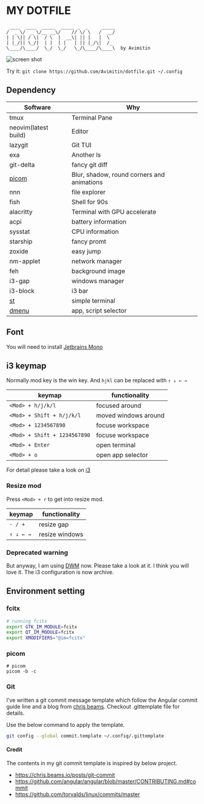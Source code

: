 # MY DOTFILE

```text
 ____  ____  _____  _____ _  _     _____
/  _ \/  _ \/__ __\/    // \/ \   /  __/
| | \|| / \|  / \  |  __\| || |   |  \  
| |_/|| \_/|  | |  | |   | || |_/\|  /_ 
\____/\____/  \_/  \_/   \_/\____/\____\  by Avimitin
```

![screen shot](./images/screenshot.png)

Try it: `git clone https://github.com/Avimitin/dotfile.git ~/.config`

## Dependency

| Software                                   | Why                                        |
| ---                                        | ---                                        |
| tmux                                       | Terminal Pane                              |
| neovim(latest build)                       | Editor                                     |
| lazygit                                    | Git TUI                                    |
| exa                                        | Another ls                                 |
| git-delta                                  | fancy git diff                             |
| [picom](https://github.com/jonaburg/picom) | Blur, shadow, round corners and animations |
| nnn                                        | file explorer                              |
| fish                                       | Shell for 90s                              |
| alacritty                                  | Terminal with GPU accelerate               |
| acpi                                       | battery information                        |
| sysstat                                    | CPU information                            |
| starship                                   | fancy promt                                |
| zoxide                                     | easy jump                                  |
| nm-applet                                  | network manager                            |
| feh                                        | background image                           |
| i3-gap                                     | windows manager                            |
| i3-block                                   | i3 bar                                     |
| [st](https://github.com/Avimitin/st)       | simple terminal                            |
| [dmenu](https://github.com/Avimitin/dmenu) | app, script selector                       |

## Font

You will need to install [Jetbrains Mono](https://github.com/ryanoasis/nerd-fonts/releases)

## i3 keymap

Normally mod key is the win key. And `hjkl` can be replaced with `↑ ↓ ← →`

| keymap                       | functionality        |
| ---                          | ---                  |
| `<Mod> + h/j/k/l`            | focused around       |
| `<Mod> + Shift + h/j/k/l`    | moved windows around |
| `<Mod> + 1234567890`         | focuse workspace     |
| `<Mod> + Shift + 1234567890` | focuse workspace     |
| `<Mod> + Enter`              | open terminal        |
| `<Mod> + o`                  | open app selector    |

For detail please take a look on [i3](./i3/config)

### Resize mod

Press `<Mod> + r` to get into resize mod.

| keymap    | functionality  |
| ---       | ---            |
| `- / +`   | resize gap     |
| `↑ ↓ ← →` | resize windows |

### Deprecated warning

But anyway, I am using [DWM](https://github.com/Avimitin/sdwm) now. Please take
a look at it. I think you will love it. The i3 configuration is now archive.

## Environment setting

### fcitx

```bash
# running fcitx
export GTK_IM_MODULE=fcitx
export QT_IM_MODULE=fcitx
export XMODIFIERS="@im=fcitx"
```

### picom

```
# picom
picom -b -c
```

### Git

I've written a git commit message template which follow the Angular commit
guide line and a blog from [chris beams](https://chris.beams.io/posts/git-commit/).
Checkout .gittemplate file for details.

Use the below command to apply the template.

```bash
git config --global commit.template ~/.config/.gittemplate
```

#### Credit

The contents in my git commit template is inspired by below project.

- https://chris.beams.io/posts/git-commit
- https://github.com/angular/angular/blob/master/CONTRIBUTING.md#commit
- https://github.com/torvalds/linux/commits/master


